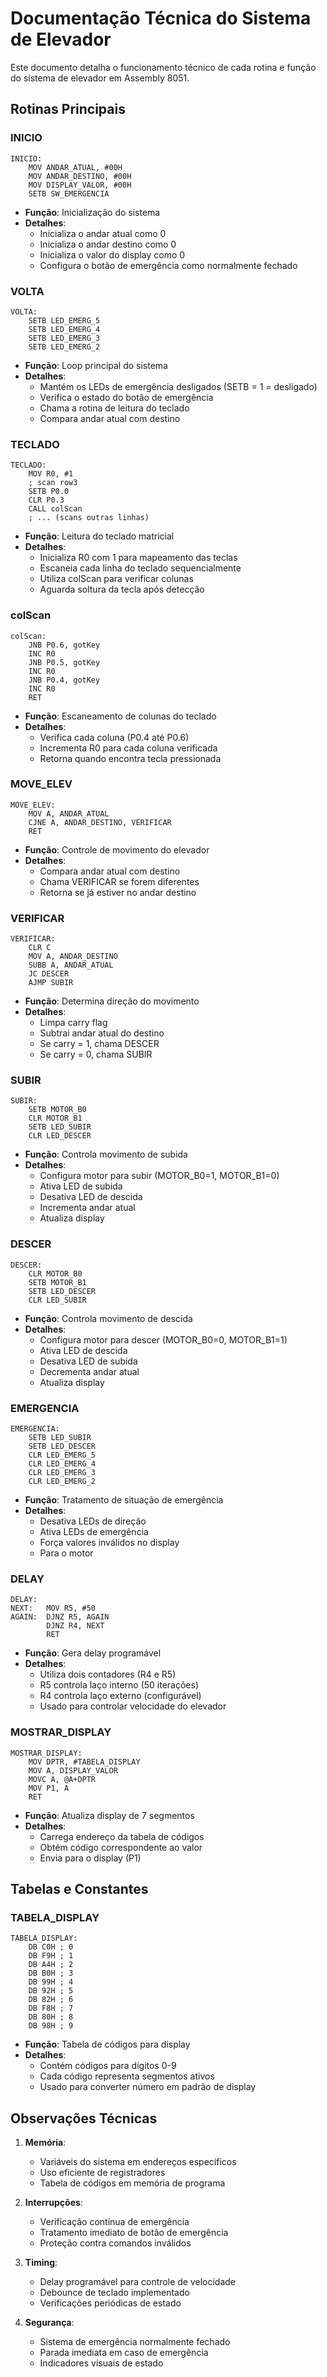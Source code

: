 # Documentação Técnica do Sistema de Elevador

Este documento detalha o funcionamento técnico de cada rotina e função do sistema de elevador em Assembly 8051.

## Rotinas Principais

### INICIO
```assembly
INICIO:
    MOV ANDAR_ATUAL, #00H
    MOV ANDAR_DESTINO, #00H
    MOV DISPLAY_VALOR, #00H
    SETB SW_EMERGENCIA
```
- **Função**: Inicialização do sistema
- **Detalhes**:
  - Inicializa o andar atual como 0
  - Inicializa o andar destino como 0
  - Inicializa o valor do display como 0
  - Configura o botão de emergência como normalmente fechado

### VOLTA
```assembly
VOLTA:
    SETB LED_EMERG_5
    SETB LED_EMERG_4
    SETB LED_EMERG_3
    SETB LED_EMERG_2
```
- **Função**: Loop principal do sistema
- **Detalhes**:
  - Mantém os LEDs de emergência desligados (SETB = 1 = desligado)
  - Verifica o estado do botão de emergência
  - Chama a rotina de leitura do teclado
  - Compara andar atual com destino

### TECLADO
```assembly
TECLADO:
    MOV R0, #1
    ; scan row3
    SETB P0.0
    CLR P0.3
    CALL colScan
    ; ... (scans outras linhas)
```
- **Função**: Leitura do teclado matricial
- **Detalhes**:
  - Inicializa R0 com 1 para mapeamento das teclas
  - Escaneia cada linha do teclado sequencialmente
  - Utiliza colScan para verificar colunas
  - Aguarda soltura da tecla após detecção

### colScan
```assembly
colScan:
    JNB P0.6, gotKey
    INC R0
    JNB P0.5, gotKey
    INC R0
    JNB P0.4, gotKey
    INC R0
    RET
```
- **Função**: Escaneamento de colunas do teclado
- **Detalhes**:
  - Verifica cada coluna (P0.4 até P0.6)
  - Incrementa R0 para cada coluna verificada
  - Retorna quando encontra tecla pressionada

### MOVE_ELEV
```assembly
MOVE_ELEV:
    MOV A, ANDAR_ATUAL
    CJNE A, ANDAR_DESTINO, VERIFICAR
    RET
```
- **Função**: Controle de movimento do elevador
- **Detalhes**:
  - Compara andar atual com destino
  - Chama VERIFICAR se forem diferentes
  - Retorna se já estiver no andar destino

### VERIFICAR
```assembly
VERIFICAR:
    CLR C
    MOV A, ANDAR_DESTINO
    SUBB A, ANDAR_ATUAL
    JC DESCER
    AJMP SUBIR
```
- **Função**: Determina direção do movimento
- **Detalhes**:
  - Limpa carry flag
  - Subtrai andar atual do destino
  - Se carry = 1, chama DESCER
  - Se carry = 0, chama SUBIR

### SUBIR
```assembly
SUBIR:
    SETB MOTOR_B0
    CLR MOTOR_B1
    SETB LED_SUBIR
    CLR LED_DESCER
```
- **Função**: Controla movimento de subida
- **Detalhes**:
  - Configura motor para subir (MOTOR_B0=1, MOTOR_B1=0)
  - Ativa LED de subida
  - Desativa LED de descida
  - Incrementa andar atual
  - Atualiza display

### DESCER
```assembly
DESCER:
    CLR MOTOR_B0
    SETB MOTOR_B1
    SETB LED_DESCER
    CLR LED_SUBIR
```
- **Função**: Controla movimento de descida
- **Detalhes**:
  - Configura motor para descer (MOTOR_B0=0, MOTOR_B1=1)
  - Ativa LED de descida
  - Desativa LED de subida
  - Decrementa andar atual
  - Atualiza display

### EMERGENCIA
```assembly
EMERGENCIA:
    SETB LED_SUBIR
    SETB LED_DESCER
    CLR LED_EMERG_5
    CLR LED_EMERG_4
    CLR LED_EMERG_3
    CLR LED_EMERG_2
```
- **Função**: Tratamento de situação de emergência
- **Detalhes**:
  - Desativa LEDs de direção
  - Ativa LEDs de emergência
  - Força valores inválidos no display
  - Para o motor

### DELAY
```assembly
DELAY:
NEXT:   MOV R5, #50
AGAIN:  DJNZ R5, AGAIN
        DJNZ R4, NEXT
        RET
```
- **Função**: Gera delay programável
- **Detalhes**:
  - Utiliza dois contadores (R4 e R5)
  - R5 controla laço interno (50 iterações)
  - R4 controla laço externo (configurável)
  - Usado para controlar velocidade do elevador

### MOSTRAR_DISPLAY
```assembly
MOSTRAR_DISPLAY:
    MOV DPTR, #TABELA_DISPLAY
    MOV A, DISPLAY_VALOR
    MOVC A, @A+DPTR
    MOV P1, A
    RET
```
- **Função**: Atualiza display de 7 segmentos
- **Detalhes**:
  - Carrega endereço da tabela de códigos
  - Obtém código correspondente ao valor
  - Envia para o display (P1)

## Tabelas e Constantes

### TABELA_DISPLAY
```assembly
TABELA_DISPLAY:
    DB C0H ; 0
    DB F9H ; 1
    DB A4H ; 2
    DB B0H ; 3
    DB 99H ; 4
    DB 92H ; 5
    DB 82H ; 6
    DB F8H ; 7
    DB 80H ; 8
    DB 98H ; 9
```
- **Função**: Tabela de códigos para display
- **Detalhes**:
  - Contém códigos para dígitos 0-9
  - Cada código representa segmentos ativos
  - Usado para converter número em padrão de display

## Observações Técnicas

1. **Memória**:
   - Variáveis do sistema em endereços específicos
   - Uso eficiente de registradores
   - Tabela de códigos em memória de programa

2. **Interrupções**:
   - Verificação contínua de emergência
   - Tratamento imediato de botão de emergência
   - Proteção contra comandos inválidos

3. **Timing**:
   - Delay programável para controle de velocidade
   - Debounce de teclado implementado
   - Verificações periódicas de estado

4. **Segurança**:
   - Sistema de emergência normalmente fechado
   - Parada imediata em caso de emergência
   - Indicadores visuais de estado 